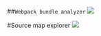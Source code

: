 ##`Webpack bundle analyzer`
![](https://github.com/STS-React/hieu-code-splitting/blob/main/img/bundle%20analyzer.PNG?raw=true)

#Source map explorer
![](https://github.com/STS-React/hieu-code-splitting/blob/main/img/source%20map%20explorer.PNG?raw=true)
